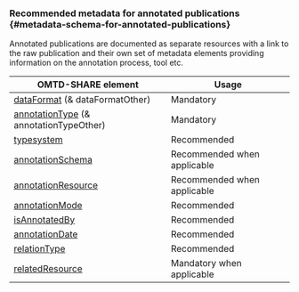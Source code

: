 ### Recommended metadata for annotated publications {#metadata-schema-for-annotated-publications}

Annotated publications are documented as separate resources with a link to the raw publication and their own set of metadata elements providing information on the annotation process, tool etc.

| **OMTD-SHARE element** | **Usage** |
| --- | --- |
| [dataFormat](/dataFormat.md) (& dataFormatOther) | Mandatory |
| [annotationType](/annotationType.md) (& annotationTypeOther) | Mandatory |
| [typesystem](/typesystem.md) | Recommended |
| [annotationSchema](/annotationSchema.md) | Recommended when applicable |
| [annotationResource](/annotationResource.md) | Recommended when applicable |
| [annotationMode](/annotationMode.md) | Recommended |
| [isAnnotatedBy](/isAnnotatedBy.md) | Recommended |
| [annotationDate](/annotationDate.md) | Recommended |
| [relationType](/relationType.md) | Recommended |
| [relatedResource](/relatedResource.md) | Mandatory when applicable |








